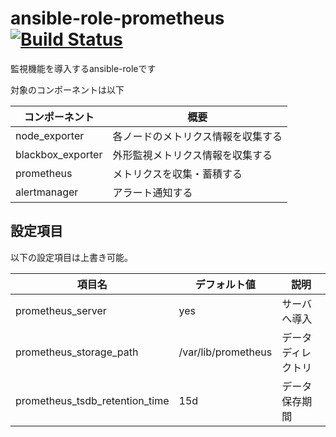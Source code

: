 # ansible-role-prometheus [![Build Status](https://travis-ci.org/izumimatsuo/ansible-role-prometheus.svg?branch=master)](https://travis-ci.org/izumimatsuo/ansible-role-prometheus)

監視機能を導入するansible-roleです

対象のコンポーネントは以下

| コンポーネント | 概要 |
| -------------- | ---- |
| node_exporter  | 各ノードのメトリクス情報を収集する |
| blackbox_exporter | 外形監視メトリクス情報を収集する |
| prometheus     | メトリクスを収集・蓄積する |
| alertmanager   | アラート通知する |

## 設定項目

以下の設定項目は上書き可能。

| 項目名             | デフォルト値| 説明               |
| ------------------ | ----------- | ------------------ |
| prometheus_server | yes          | サーバへ導入       |
| prometheus_storage_path | /var/lib/prometheus | データディレクトリ |
| prometheus_tsdb_retention_time | 15d | データ保存期間 |
